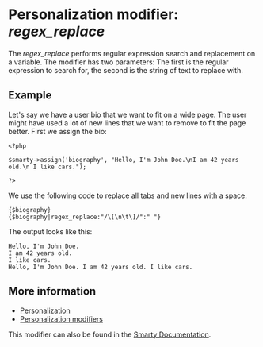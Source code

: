 # Personalization modifier: *regex_replace*

The *regex_replace* performs regular expression search and replacement on 
a variable. The modifier has two parameters: The first is the regular 
expression to search for, the second is the string of text to replace with.

## Example

Let's say we have a user bio that we want to fit on a wide page. The user 
might have used a lot of new lines that we want to remove to fit the page better. 
First we assign the bio:

    <?php

    $smarty->assign('biography', "Hello, I'm John Doe.\nI am 42 years old.\n I like cars.");

    ?>
    
We use the following code to replace all tabs and new lines with a space.

    {$biography}
    {$biography|regex_replace:"/\[\n\t\]/":" "}
    
The output looks like this:

    Hello, I'm John Doe.
    I am 42 years old.
    I like cars.
    Hello, I'm John Doe. I am 42 years old. I like cars.

## More information

* [Personalization](./personalization)
* [Personalization modifiers](./personalization-modifiers)

This modifier can also be found in the [Smarty Documentation](http://www.smarty.net/docs/en/language.modifier.regex.replace.tpl).
